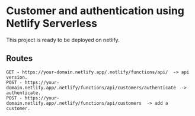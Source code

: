 # Customer and authentication using Netlify Serverless

This project is ready to be deployed on netlify.

## Routes

````
GET - https://your-domain.netlify.app/.netlify/functions/api/  -> api version.
POST - https://your-domain.netlify.app/.netlify/functions/api/customers/authenticate  -> authenticate.
POST - https://your-domain.netlify.app/.netlify/functions/api/customers  -> add a customer.
````
